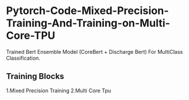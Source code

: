 # Pytorch-Code-Mixed-Precision-Training-And-Training-on-Multi-Core-TPU
Trained Bert Ensemble Model (CoreBert + Discharge Bert) For MultiClass Classification.

## Training Blocks
1.Mixed Precision Training
2.Multi Core Tpu
